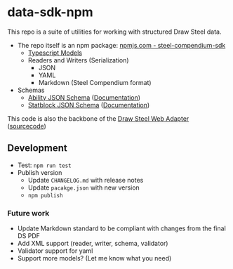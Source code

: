 # data-sdk-npm

This repo is a suite of utilities for working with structured Draw Steel data.  

- The repo itself is an npm package: [npmjs.com - steel-compendium-sdk](https://www.npmjs.com/package/steel-compendium-sdk)
  - [Typescript Models](src/model)
  - Readers and Writers (Serialization)
    - JSON
    - YAML
    - Markdown (Steel Compendium format)
- Schemas
  - [Ability JSON Schema](src/schema/ability.schema.json) ([Documentation](src/schema/ability.schema.md))
  - [Statblock JSON Schema](src/schema/statblock.schema.json) ([Documentation](src/schema/statblock.schema.md))

This code is also the backbone of the [Draw Steel Web Adapter](https://steelcompendium.io/web-adapter/) ([sourcecode](https://github.com/SteelCompendium/web-adapter))


## Development

- Test: `npm run test`
- Publish version
  - Update `CHANGELOG.md` with release notes
  - Update `pacakge.json` with new version
  - `npm publish`

### Future work

- Update Markdown standard to be compliant with changes from the final DS PDF
- Add XML support (reader, writer, schema, validator)
- Validator support for yaml
- Support more models?  (Let me know what you need)
